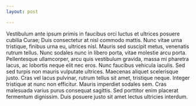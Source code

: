 ```yaml
---
layout: post

---
```


Vestibulum ante ipsum primis in faucibus orci luctus et ultrices posuere cubilia Curae; Duis consectetur at nisl commodo mattis. Nunc vitae urna tristique, finibus urna eu, ultrices nisl. Mauris sed suscipit metus, venenatis rutrum tellus. Nunc sodales nunc in libero porta, vitae molestie arcu porta. Pellentesque ullamcorper, arcu quis vestibulum gravida, massa mi pharetra lacus, ac lobortis neque elit nec eros. Nunc faucibus vehicula iaculis. Sed sed turpis non mauris vulputate ultrices. Maecenas aliquet scelerisque justo. Cras vel lacus pulvinar, rutrum tellus sit amet, tristique neque. Integer tristique at nunc non efficitur. Mauris imperdiet sodales sem. Cras malesuada varius purus consequat sagittis. Sed porttitor enim placerat fermentum dignissim. Duis posuere justo sit amet lectus ultricies interdum.

